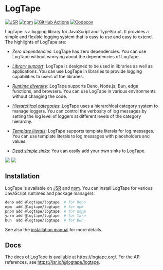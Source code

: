 <!-- deno-fmt-ignore-file -->

# LogTape

[![JSR][JSR badge]][JSR]
[![npm][npm badge]][npm]
[![GitHub Actions][GitHub Actions badge]][GitHub Actions]
[![Codecov][Codecov badge]][Codecov]

LogTape is a logging library for JavaScript and TypeScript. It provides a
simple and flexible logging system that is easy to use and easy to extend.
The highlights of LogTape are:

- _Zero dependencies_: LogTape has zero dependencies. You can use LogTape
  without worrying about the dependencies of LogTape.

- _[Library support]_: LogTape is designed to be used in libraries as well
  as applications. You can use LogTape in libraries to provide logging
  capabilities to users of the libraries.

- _[Runtime diversity]_: LogTape supports Deno, Node.js, Bun, edge functions,
  and browsers. You can use LogTape in various environments without
  changing the code.

- _[Hierarchical categories]_: LogTape uses a hierarchical category system
  to manage loggers. You can control the verbosity of log messages by
  setting the log level of loggers at different levels of the category
  hierarchy.

- _[Template literals]_: LogTape supports template literals for log messages.
  You can use template literals to log messages with placeholders and
  values.

- _[Dead simple sinks]_: You can easily add your own sinks to LogTape.

![](./screenshots/web-console.png)
![](./screenshots/terminal-console.png)

[JSR]: https://jsr.io/@logtape/logtape
[JSR badge]: https://jsr.io/badges/@logtape/logtape
[npm]: https://www.npmjs.com/package/@logtape/logtape
[npm badge]: https://img.shields.io/npm/v/@logtape/logtape?logo=npm
[GitHub Actions]: https://github.com/dahlia/logtape/actions/workflows/main.yaml
[GitHub Actions badge]: https://github.com/dahlia/logtape/actions/workflows/main.yaml/badge.svg
[Codecov]: https://codecov.io/gh/dahlia/logtape
[Codecov badge]: https://codecov.io/gh/dahlia/logtape/graph/badge.svg?token=yOejfcuX7r
[Library support]: https://logtape.org/manual/library
[Runtime diversity]: https://logtape.org/manual/install
[Hierarchical categories]: https://logtape.org/manual/categories
[Template literals]: https://logtape.org/manual/start#how-to-log
[Dead simple sinks]: https://logtape.org/manual/sinks

## Installation

LogTape is available on [JSR] and [npm]. You can install LogTape for various
JavaScript runtimes and package managers:

```sh
deno add @logtape/logtape  # for Deno
npm  add @logtape/logtape  # for npm
pnpm add @logtape/logtape  # for pnpm
yarn add @logtape/logtape  # for Yarn
bun  add @logtape/logtape  # for Bun
```

See also the [installation manual][Runtime diversity] for more details.

## Docs

The docs of LogTape is available at <https://logtape.org/>.
For the API references, see <https://jsr.io/@logtape/logtape>.
